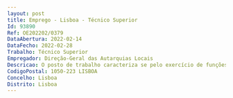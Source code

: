 ```yaml
--- 
layout: post
title: Emprego - Lisboa - Técnico Superior
Id: 93890
Ref: OE202202/0379
DataAbertura: 2022-02-14
DataFecho: 2022-02-28
Trabalho: Técnico Superior
Empregador: Direção-Geral das Autarquias Locais
Descricao: O posto de trabalho caracteriza se pelo exercício de funções na carreira geral de técnico superior, tal como descrito no Anexo referido no n.º 2 do artigo 88.º da Lei n.º 35 2014, de 20 de junho, na sua atual redação, bem como pelo desenvolvimento de todas as atividades inerentes às atividades do Departamento de Estudos, Comunicação e Entidades Autárquicas, a exercer com responsabilidade e autonomia técnica, ainda que com enquadramento superior qualificado, designadamente •	Elaborar os estudos, análises sobre matérias relacionadas com a administração local,•	Proceder à recolha e tratamento de informação estatística em matérias relacionadas com a administração local,•	Prestar o apoio técnico às entidades necessário ao reporte de informação•	Prestar o demais apoio que lhe for superiormente solicitado
CodigoPostal: 1050-223 LISBOA
Concelho: Lisboa
Distrito: Lisboa
--- 
```

